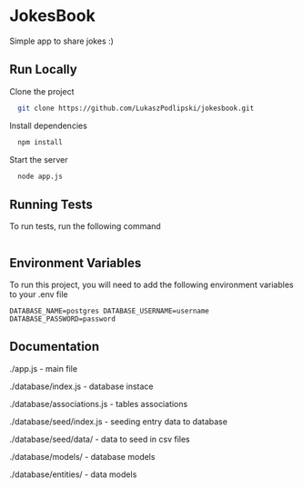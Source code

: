 
# JokesBook

Simple app to share jokes :)

## Run Locally

Clone the project

```bash
  git clone https://github.com/LukaszPodlipski/jokesbook.git
```

Install dependencies

```bash
  npm install
```

Start the server

```bash
  node app.js
```

## Running Tests

To run tests, run the following command

```bash

```

## Environment Variables

To run this project, you will need to add the following environment variables to your .env file

``
DATABASE_NAME=postgres
DATABASE_USERNAME=username
DATABASE_PASSWORD=password
``

## Documentation

./app.js - main file

./database/index.js - database instace

./database/associations.js - tables associations

./database/seed/index.js - seeding entry data to database

./database/seed/data/ - data to seed in csv files

./database/models/ - database models

./database/entities/ - data models
